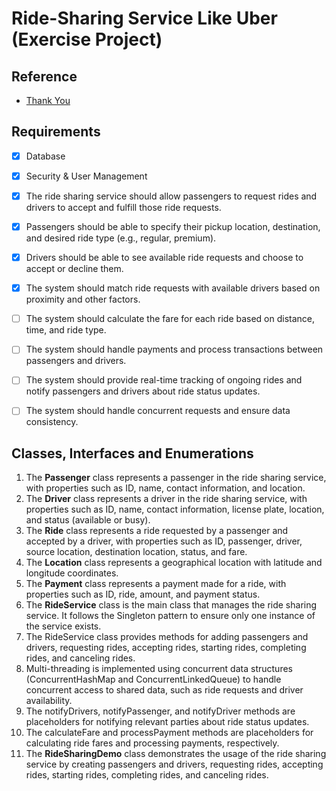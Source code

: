 # Ride-Sharing Service Like Uber (Exercise Project)

## Reference 
- [Thank You](https://github.com/ashishps1/awesome-low-level-design)

## Requirements
- [x] Database 
- [x] Security & User Management

- [x] The ride sharing service should allow passengers to request rides and drivers to accept and fulfill those ride requests.
- [x] Passengers should be able to specify their pickup location, destination, and desired ride type (e.g., regular, premium).

- [x] Drivers should be able to see available ride requests and choose to accept or decline them.
- [x] The system should match ride requests with available drivers based on proximity and other factors.

- [ ] The system should calculate the fare for each ride based on distance, time, and ride type.
- [ ] The system should handle payments and process transactions between passengers and drivers.

- [ ] The system should provide real-time tracking of ongoing rides and notify passengers and drivers about ride status updates.
- [ ] The system should handle concurrent requests and ensure data consistency.


## Classes, Interfaces and Enumerations
1. The **Passenger** class represents a passenger in the ride sharing service, with properties such as ID, name, contact information, and location.
2. The **Driver** class represents a driver in the ride sharing service, with properties such as ID, name, contact information, license plate, location, and status (available or busy).
3. The **Ride** class represents a ride requested by a passenger and accepted by a driver, with properties such as ID, passenger, driver, source location, destination location, status, and fare.
4. The **Location** class represents a geographical location with latitude and longitude coordinates.
5. The **Payment** class represents a payment made for a ride, with properties such as ID, ride, amount, and payment status.
6. The **RideService** class is the main class that manages the ride sharing service. It follows the Singleton pattern to ensure only one instance of the service exists.
7. The RideService class provides methods for adding passengers and drivers, requesting rides, accepting rides, starting rides, completing rides, and canceling rides.
8. Multi-threading is implemented using concurrent data structures (ConcurrentHashMap and ConcurrentLinkedQueue) to handle concurrent access to shared data, such as ride requests and driver availability.
9. The notifyDrivers, notifyPassenger, and notifyDriver methods are placeholders for notifying relevant parties about ride status updates.
10. The calculateFare and processPayment methods are placeholders for calculating ride fares and processing payments, respectively.
11. The **RideSharingDemo** class demonstrates the usage of the ride sharing service by creating passengers and drivers, requesting rides, accepting rides, starting rides, completing rides, and canceling rides.